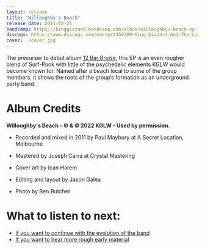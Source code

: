 ```yaml
---
layout: release
title: "Willoughby's Beach"
release_date: 2011-10-21
bandcamp: https://kinggizzard.bandcamp.com/album/willoughbys-beach-ep
discogs: https://www.discogs.com/master/459309-King-Gizzard-And-The-Lizard-Wizard-Willoughbys-Beach
cover: ./cover.jpg
---
```


The precursor to debut album [12 Bar Bruise](../12-bar-bruise), this EP is an even rougher blend of Surf-Punk with little of the psychedelic elements KGLW would become known for. Named after a beach local to some of the group members, it shows the roots of the group’s formation as an underground party band.

# Album Credits

**Willoughby's Beach - ℗ & © 2022 KGLW - Used by permission.**

* Recorded and mixed in 2011 by Paul Maybury at A Secret Location, Melbourne  

* Mastered by Joseph Carra at Crystal Mastering  

* Cover art by Ican Harem  

* Editing and layout by Jason Galea  

* Photo by Ben Butcher  

# What to listen to next:

*   [If you want to continue with the evolution of the band](../12-bar-bruise)
*   [If you want to hear more rough early material](../teenage-gizzard)
